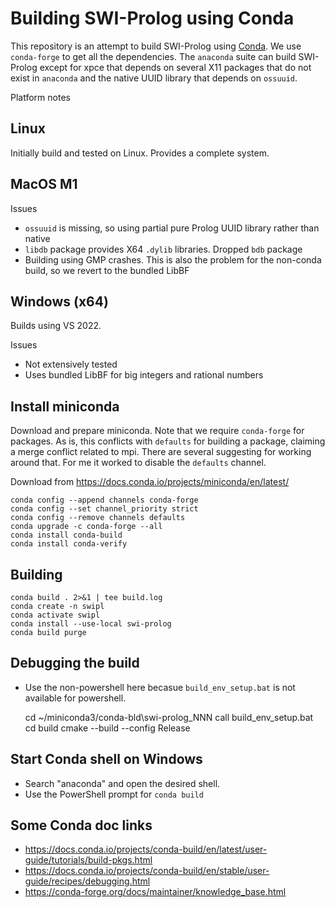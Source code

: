 # Building SWI-Prolog using Conda

This   repository   is   an   attempt  to   build   SWI-Prolog   using
[Conda](https://docs.conda.io/).  We use `conda-forge`  to get all the
dependencies.  The  `anaconda` suite  can build SWI-Prolog  except for
xpce  that depends  on  several  X11 packages  that  do  not exist  in
`anaconda` and the native UUID library that depends on `ossuuid`.

Platform notes

## Linux

Initially build and tested on Linux.   Provides a complete system.

## MacOS M1

Issues

  - `ossuuid` is missing, so using partial pure Prolog UUID library
    rather than native
  - `libdb` package provides X64 `.dylib` libraries.  Dropped `bdb` package
  - Building using GMP crashes.  This is also the problem for the non-conda
    build, so we revert to the bundled LibBF

## Windows (x64)

Builds using VS 2022.

Issues

  - Not extensively tested
  - Uses bundled LibBF for big integers and rational numbers





## Install miniconda

Download and  prepare miniconda.   Note that we  require `conda-forge`
for packages.   As is, this  conflicts with `defaults` for  building a
package, claiming a merge conflict  related to mpi.  There are several
suggesting for working  around that.  For me it worked  to disable the
`defaults` channel.

Download from https://docs.conda.io/projects/miniconda/en/latest/

    conda config --append channels conda-forge
    conda config --set channel_priority strict
    conda config --remove channels defaults
    conda upgrade -c conda-forge --all
    conda install conda-build
    conda install conda-verify


## Building

    conda build . 2>&1 | tee build.log
    conda create -n swipl
    conda activate swipl
    conda install --use-local swi-prolog
    conda build purge

## Debugging the build

  - Use the non-powershell here becasue `build_env_setup.bat` is not available
    for powershell.

    cd ~/miniconda3/conda-bld\swi-prolog_NNN
    call build_env_setup.bat
    cd build
    cmake --build --config Release

## Start Conda shell on Windows

  - Search "anaconda" and open the desired shell.
  - Use the PowerShell prompt for `conda build`

## Some Conda doc links

  - https://docs.conda.io/projects/conda-build/en/latest/user-guide/tutorials/build-pkgs.html
  - https://docs.conda.io/projects/conda-build/en/stable/user-guide/recipes/debugging.html
  - https://conda-forge.org/docs/maintainer/knowledge_base.html
